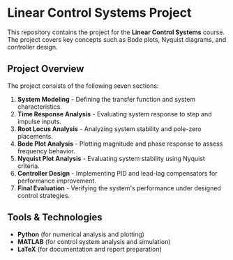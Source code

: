 # Linear Control Systems Project

This repository contains the project for the **Linear Control Systems** course. The project covers key concepts such as Bode plots, Nyquist diagrams, and controller design.

## Project Overview  
The project consists of the following seven sections:

1. **System Modeling** - Defining the transfer function and system characteristics.  
2. **Time Response Analysis** - Evaluating system response to step and impulse inputs.  
3. **Root Locus Analysis** - Analyzing system stability and pole-zero placements.  
4. **Bode Plot Analysis** - Plotting magnitude and phase response to assess frequency behavior.  
5. **Nyquist Plot Analysis** - Evaluating system stability using Nyquist criteria.  
6. **Controller Design** - Implementing PID and lead-lag compensators for performance improvement.  
7. **Final Evaluation** - Verifying the system's performance under designed control strategies.  

## Tools & Technologies  
- **Python** (for numerical analysis and plotting)  
- **MATLAB** (for control system analysis and simulation)  
- **LaTeX** (for documentation and report preparation)  
